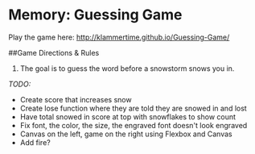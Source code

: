 # Memory: Guessing Game

Play the game here:
http://klammertime.github.io/Guessing-Game/

##Game Directions & Rules

1. The goal is to guess the word before a snowstorm snows you in.

*TODO:* 
* Create score that increases snow
* Create lose function where they are told they are snowed in and lost
* Have total snowed in score at top with snowflakes to show count
* Fix font, the color, the size, the engraved font doesn't look engraved
* Canvas on the left, game on the right using Flexbox and Canvas
* Add fire?



